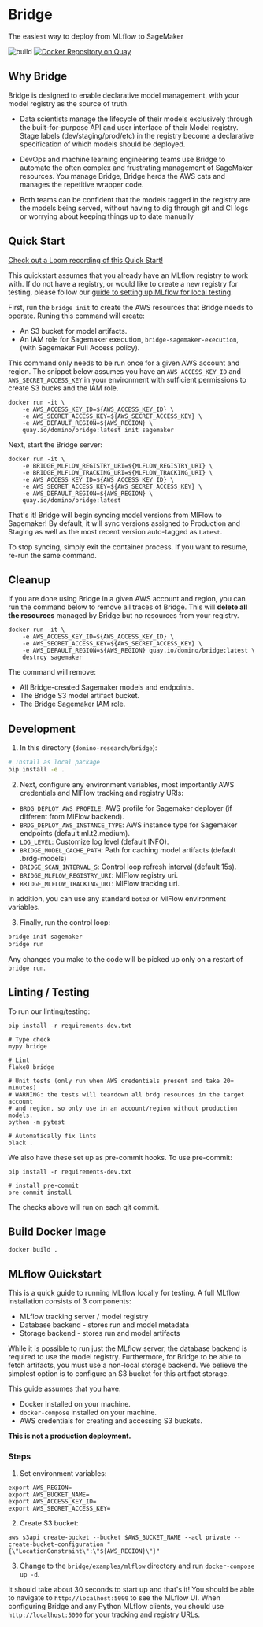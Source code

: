 # Bridge

The easiest way to deploy from MLflow to SageMaker 

![build](https://github.com/dominodatalab/domino-research/actions/workflows/bridge.yml/badge.svg?branch=main)
[![Docker Repository on Quay](https://quay.io/repository/domino/bridge/status "Docker Repository on Quay")](https://quay.io/repository/domino/bridge)

## Why Bridge

Bridge is designed to enable declarative model management, with your model registry as the source of truth.

- Data scientists manage the lifecycle of their models exclusively
through the built-for-purpose API and user interface of their 
Model registry. Stage labels (dev/staging/prod/etc) in the registry
become a declarative specification of which models should be deployed.

- DevOps and machine learning engineering teams use Bridge to
automate the often complex and frustrating management of SageMaker
resources. You manage Bridge, Bridge herds the AWS cats and manages
the repetitive wrapper code.

- Both teams can be confident that the models tagged in the
registry are the models being served, without having to dig
through git and CI logs or worrying about keeping things up to
date manually


## Quick Start

[Check out a Loom recording of this Quick Start!](https://www.loom.com/share/c4498403c2794664a91be0d8e5119ecf)

This quickstart assumes that you already have an MLflow registry to work with.
If do not have a registry, or would like to create a new registry for testing,
please follow our [guide to setting up MLflow for local testing](#mlflow-quickstart).

First, run the `bridge init` to create the AWS resources that Bridge needs to operate.
Runing this command will create:

* An S3 bucket for model artifacts.
* An IAM role for Sagemaker execution, `bridge-sagemaker-execution`, (with Sagemaker Full Access policy).

This command only needs to be run once for a given AWS account and region.
The snippet below assumes you have an `AWS_ACCESS_KEY_ID` and `AWS_SECRET_ACCESS_KEY`
in your environment with sufficient permissions to create S3 bucks and the IAM role.

```
docker run -it \
    -e AWS_ACCESS_KEY_ID=${AWS_ACCESS_KEY_ID} \
    -e AWS_SECRET_ACCESS_KEY=${AWS_SECRET_ACCESS_KEY} \
    -e AWS_DEFAULT_REGION=${AWS_REGION} \
    quay.io/domino/bridge:latest init sagemaker
```

Next, start the Bridge server:

```
docker run -it \
    -e BRIDGE_MLFLOW_REGISTRY_URI=${MLFLOW_REGISTRY_URI} \
    -e BRIDGE_MLFLOW_TRACKING_URI=${MLFLOW_TRACKING_URI} \
    -e AWS_ACCESS_KEY_ID=${AWS_ACCESS_KEY_ID} \
    -e AWS_SECRET_ACCESS_KEY=${AWS_SECRET_ACCESS_KEY} \
    -e AWS_DEFAULT_REGION=${AWS_REGION} \
    quay.io/domino/bridge:latest
```

That's it! Bridge will begin syncing model versions from MlFlow to
Sagemaker! By default, it will sync versions assigned to Production and
Staging as well as the most recent version auto-tagged as `Latest`.

To stop syncing, simply exit the container process. If you want
to resume, re-run the same command.

## Cleanup

If you are done using Bridge in a given AWS account and region, you can run
the command below to remove all traces of Bridge. This will **delete all
the resources** managed by Bridge but no resources from your registry.

```
docker run -it \
    -e AWS_ACCESS_KEY_ID=${AWS_ACCESS_KEY_ID} \
    -e AWS_SECRET_ACCESS_KEY=${AWS_SECRET_ACCESS_KEY} \
    -e AWS_DEFAULT_REGION=${AWS_REGION} quay.io/domino/bridge:latest \
    destroy sagemaker
```

The command will remove:

* All Bridge-created Sagemaker models and endpoints.
* The Bridge S3 model artifact bucket.
* The Bridge Sagemaker IAM role.

## Development

1. In this directory (`domino-research/bridge`): 

```bash
# Install as local package
pip install -e .
```

2. Next, configure any environment variables, most importantly AWS credentials
   and MlFlow tracking and registry URIs:

* `BRDG_DEPLOY_AWS_PROFILE`: AWS profile for Sagemaker deployer (if different from MlFlow backend).
* `BRDG_DEPLOY_AWS_INSTANCE_TYPE`: AWS instance type for Sagemaker endpoints (default ml.t2.medium).
* `LOG_LEVEL`: Customize log level (default INFO).
* `BRIDGE_MODEL_CACHE_PATH`: Path for caching model artifacts (default .brdg-models)
* `BRIDGE_SCAN_INTERVAL_S`: Control loop refresh interval (default 15s).
* `BRIDGE_MLFLOW_REGISTRY_URI`: MlFlow registry uri.
* `BRIDGE_MLFLOW_TRACKING_URI`: MlFlow tracking uri.

In addition, you can use any standard `boto3` or MlFlow environment variables.

3. Finally, run the control loop:

```bash
bridge init sagemaker
bridge run
```

Any changes you make to the code will be picked up only on a restart of `bridge run`.

## Linting / Testing

To run our linting/testing:

```
pip install -r requirements-dev.txt

# Type check
mypy bridge

# Lint
flake8 bridge

# Unit tests (only run when AWS credentials present and take 20+ minutes)
# WARNING: the tests will teardown all brdg resources in the target account
# and region, so only use in an account/region without production models.
python -m pytest

# Automatically fix lints
black .
```

We also have these set up as pre-commit hooks. To use pre-commit:

```
pip install -r requirements-dev.txt

# install pre-commit
pre-commit install
```

The checks above will run on each git commit.

## Build Docker Image

```
docker build .
```

## MLflow Quickstart

This is a quick guide to running MLflow locally for testing. A full MLflow
installation consists of 3 components:

* MLflow tracking server / model registry
* Database backend -  stores run and model metadata
* Storage backend - stores run and model artifacts

While it is possible to run just the MLflow server, the database backend is
required to use the model registry. Furthermore, for Bridge to be able to fetch
artifacts, you must use a non-local storage backend. We believe the simplest
option is to configure an S3 bucket for this artifact storage.

This guide assumes that you have:

* Docker installed on your machine.
* `docker-compose` installed on your machine.
* AWS credentials for creating and accessing S3 buckets. 

**This is not a production deployment.**

### Steps 

1. Set environment variables:

```
export AWS_REGION=
export AWS_BUCKET_NAME=
export AWS_ACCESS_KEY_ID=
export AWS_SECRET_ACCESS_KEY=
```

2. Create S3 bucket:

```
aws s3api create-bucket --bucket $AWS_BUCKET_NAME --acl private --create-bucket-configuration "{\"LocationConstraint\":\"${AWS_REGION}\"}"
```

3. Change to the `bridge/examples/mlflow` directory and run `docker-compose up -d`.

It should take about 30 seconds to start up and that's it! You should be able
to navigate to `http://localhost:5000` to see the MLflow UI. When configuring
Bridge and any Python MLflow clients, you should use `http://localhost:5000`
for your tracking and registry URLs. 
